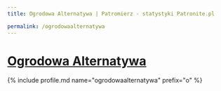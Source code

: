 ```yaml
---
title: Ogrodowa Alternatywa | Patromierz - statystyki Patronite.pl

permalink: /ogrodowaalternatywa
---
```


# [Ogrodowa Alternatywa](https://patronite.pl/ogrodowaalternatywa)

{% include profile.md name="ogrodowaalternatywa" prefix="o" %}
